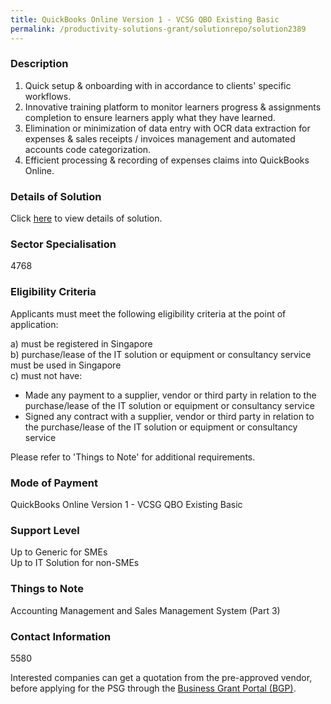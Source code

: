 ```yaml
---
title: QuickBooks Online Version 1 - VCSG QBO Existing Basic
permalink: /productivity-solutions-grant/solutionrepo/solution2389
---
```


### Description

1) Quick setup & onboarding with in accordance to clients' specific workflows.
2) Innovative training platform to monitor learners progress & assignments completion to ensure learners apply what they have learned.
3) Elimination or minimization of data entry with OCR data extraction for expenses & sales receipts / invoices management and automated accounts code categorization. 
4) Efficient processing & recording of expenses claims into QuickBooks Online.

### Details of Solution

Click <a href='Value Consultancy (Singapore) Pte. Ltd.' target='_blank' rel='noopener'>here</a> to view details of solution.

### Sector Specialisation

 4768 

### Eligibility Criteria

Applicants must meet the following eligibility criteria at the point of application:

a) must be registered in Singapore <br>
b) purchase/lease of the IT solution or equipment or consultancy service must be used in Singapore <br>
c) must not have:
- Made any payment to a supplier, vendor or third party in relation to the purchase/lease of the IT solution or equipment or consultancy service
- Signed any contract with a supplier, vendor or third party in relation to the purchase/lease of the IT solution or equipment or consultancy service

Please refer to 'Things to Note' for additional requirements.

### Mode of Payment
QuickBooks Online Version 1 - VCSG QBO Existing Basic

### Support Level
Up to Generic for SMEs <br>
Up to IT Solution for non-SMEs

### Things to Note
Accounting Management and Sales Management System (Part 3)

### Contact Information
5580

Interested companies can get a quotation from the pre-approved vendor, before applying for the PSG through the <a target='_blank' rel='noopener' href='https://www.businessgrants.gov.sg/'>Business Grant Portal (BGP)</a>.
